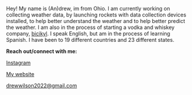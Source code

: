 Hey! My name is (An)drew, im from Ohio. I am currently working on collecting weather data, by launching rockets with data collection devices installed, to help better understand the weather and to help better predict the weather. I am also in the process of starting a vodka and whiskey company, [bicikyl](https://bicikyl.com/future). I speak English, but am in the process of learning Spanish. I have been to 19 different countries and 23 different states. 




**Reach out/connect with me:**

[Instagram](https://instagram.com/thetrudrewwilson)

[My website](https://drew.cx)

drewwilson2022@gmail.com

